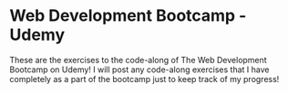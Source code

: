 # Web Development Bootcamp - Udemy
These are the exercises to the code-along of The Web Development Bootcamp on Udemy! 
I will post any code-along exercises that I have completely as a part of the bootcamp just to keep track of my progress! 
